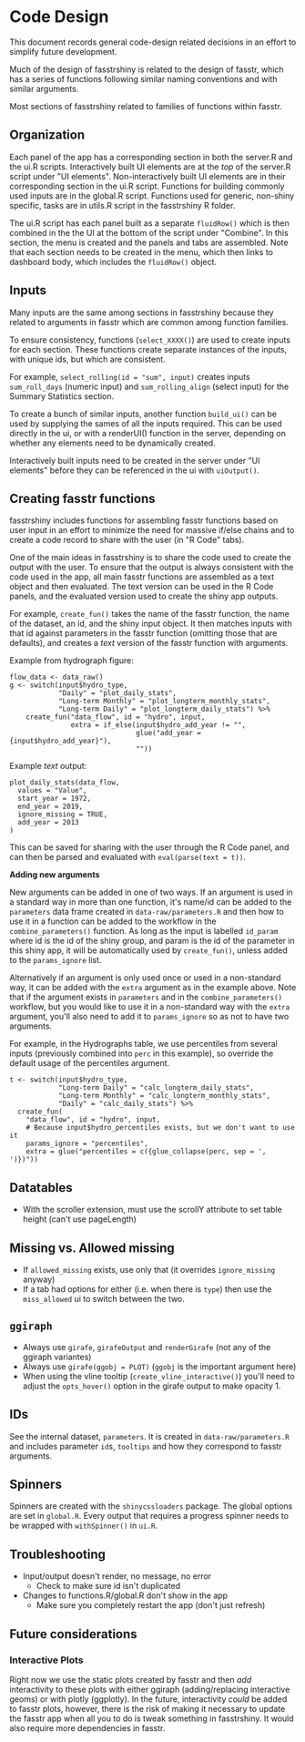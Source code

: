 # Code Design

This document records general code-design related decisions in an effort to 
simplify future development.

Much of the design of fasstrshiny is related to the design of fasstr, which has
a series of functions following similar naming conventions and with similar
arguments.

Most sections of fasstrshiny related to families of functions within fasstr.

## Organization
Each panel of the app has a corresponding section in both the server.R and the ui.R scripts.
Interactively built UI elements are at the *top* of the server.R script under "UI elements".
Non-interactively built UI elements are in their corresponding section in the ui.R script.
Functions for building commonly used inputs are in the global.R script. 
Functions used for generic, non-shiny specific, tasks are in utils.R script in the fasstrshiny R folder.

The ui.R script has each panel built as a separate `fluidRow()` which is then combined in the the UI at the bottom of the script under "Combine". 
In this section, the menu is created and the panels and tabs are assembled. 
Note that each section needs to be created in the menu, which then links to dashboard body, which includes the `fluidRow()` object. 

## Inputs

Many inputs are the same among sections in fasstrshiny because they related to
arguments in fasstr which are common among function families.

To ensure consistency, functions (`select_XXXX()`) are used to create inputs for
each section. These functions create separate instances of the inputs, with
unique ids, but which are consistent.

For example, `select_rolling(id = "sum", input)` creates inputs `sum_roll_days`
(numeric input) and `sum_rolling_align` (select input) for the Summary
Statistics section.

To create a bunch of similar inputs, another function `build_ui()` can be used
by supplying the sames of all the inputs required. This can be used directly in
the ui, or with a renderUI() function in the server, depending on whether any
elements need to be dynamically created.

Interactively built inputs need to be created in the server under "UI elements" 
before they can be referenced in the ui with `uiOutput()`.

## Creating fasstr functions

fasstrshiny includes functions for assembling fasstr
functions based on user input in an effort to minimize the need for massive
if/else chains and to create a code record to share with the user (in "R Code"
tabs).

One of the main ideas in fasstrshiny is to share the code used to create the
output with the user. To ensure that the output is always consistent with the
code used in the app, all main fasstr functions are assembled as a text object
and then evaluated. The text version can be used in the R Code panels, and the
evaluated version used to create the shiny app outputs.

For example, `create_fun()` takes the name of the fasstr function, the name of the
dataset, an id, and the shiny input object. It then matches inputs with that id
against parameters in the fasstr function (omitting those that are defaults), 
and creates a *text* version of the fasstr function with arguments.

Example from hydrograph figure:

```
flow_data <- data_raw()
g <- switch(input$hydro_type,
            "Daily" = "plot_daily_stats",
            "Long-term Monthly" = "plot_longterm_monthly_stats",
            "Long-term Daily" = "plot_longterm_daily_stats") %>%
    create_fun("data_flow", id = "hydro", input,
               extra = if_else(input$hydro_add_year != "",
                               glue("add_year = {input$hydro_add_year}"),
                               ""))
```

Example *text* output:

```
plot_daily_stats(data_flow,
  values = "Value",
  start_year = 1972,
  end_year = 2019,
  ignore_missing = TRUE,
  add_year = 2013
)
```

This can be saved for sharing with the user through the R Code panel, and can 
then be parsed and evaluated with `eval(parse(text = t))`.

**Adding new arguments**

New arguments can be added in one of two ways. If an argument is used in a
standard way in more than one function, it's name/id can be added to the
`parameters` data frame created in `data-raw/parameters.R` and then how to use
it in a function can be added to the workflow in the `combine_parameters()`
function. As long as the input is labelled `id_param` where id is the id of the
shiny group, and param is the id of the parameter in this shiny app, it will be
automatically used by `create_fun()`, unless added to the `params_ignore` list.

Alternatively if an argument is only used once or used in a non-standard way, it
can be added with the `extra` argument as in the example above. Note that if the
argument exists in `parameters` and in the `combine_parameters()` workflow, but
you would like to use it in a non-standard way with the `extra` argument, you'll
also need to add it to `params_ignore` so as not to have two arguments.

For example, in the Hydrographs table, we use percentiles from several inputs
(previously combined into `perc` in this example), so override the default usage
of the percentiles argument.

```
t <- switch(input$hydro_type,
            "Long-term Daily" = "calc_longterm_daily_stats",
            "Long-term Monthly" = "calc_longterm_monthly_stats",
            "Daily" = "calc_daily_stats") %>%
  create_fun(
    "data_flow", id = "hydro", input,
    # Because input$hydro_percentiles exists, but we don't want to use it
    params_ignore = "percentiles",
    extra = glue("percentiles = c({glue_collapse(perc, sep = ', ')})"))
```


## Datatables

- With the scroller extension, must use the scrollY attribute to set table height
  (can't use pageLength)
  
## Missing vs. Allowed missing
- If `allowed_missing` exists, use only that (it overrides `ignore_missing` anyway)
- If a tab had options for either (i.e. when there is `type`) then use the `miss_allowed` ui to switch between the two.

## `ggiraph`
- Always use `girafe`, `girafeOutput` and `renderGirafe` (not any of the ggiraph variantes)
- Always use `girafe(ggobj = PLOT)` (`ggobj` is the important argument here)
- When using the vline tooltip (`create_vline_interactive()`) you'll need to 
  adjust the `opts_hover()` option in the girafe output to make opacity 1. 

## IDs
See the internal dataset, `parameters`. It is created in `data-raw/parameters.R` 
and includes parameter `id`s, `tooltips` and how they correspond to fasstr arguments.

## Spinners
Spinners are created with the `shinycssloaders` package. The global options 
are set in `global.R`. Every output that requires a progress spinner needs to be 
wrapped with `withSpinner()` in `ui.R`.

## Troubleshooting
- Input/output doesn't render, no message, no error
  - Check to make sure id isn't duplicated
- Changes to functions.R/global.R don't show in the app
  - Make sure you completely restart the app (don't just refresh)


## Future considerations

### Interactive Plots
Right now we use the static plots created by fasstr and then *add* interactivity 
to these plots with either ggiraph (adding/replacing interactive geoms) or 
with plotly (ggplotly). In the future, interactivity *could* be added to fasstr
plots, however, there is the risk of making it necessary to update the fasstr 
app when all you to do is tweak something in fasstrshiny. It would also 
require more dependencies in fasstr.
